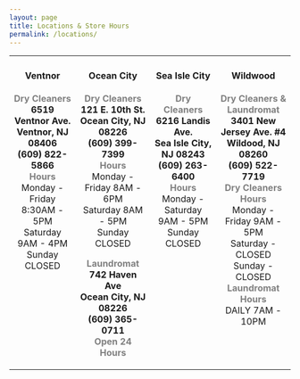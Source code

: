 ```yaml
---
layout: page
title: Locations & Store Hours
permalink: /locations/
---
```


<table style="margin-left: auto; margin-right: auto;">
<tbody>
<tr>
<td style="vertical-align: top;">
<h4 style="text-align: center;"><strong>Ventnor</strong></h4>
<p style="text-align: center;"><span style="color: #808080;"><strong>Dry Cleaners</strong></span><br /><strong>6519 Ventnor Ave. <br />Ventnor, NJ 08406<br />(609) 822-5866</strong><br /><span style="color: #808080;"><strong>Hours</strong></span><br />Monday - Friday 8:30AM - 5PM<br />Saturday 9AM - 4PM<br />Sunday CLOSED</p>
</td>
<td style="text-align: center; vertical-align: top;">
<h4><strong>Ocean City</strong></h4>
<p><span style="color: #808080;"><strong>Dry Cleaners</strong></span><br /><strong>121 E. 10th St.<br />Ocean City, NJ 08226<br />(609) 399-7399</strong><br /><span style="color: #808080;"><strong>Hours</strong></span><br />Monday - Friday 8AM - 6PM<br />Saturday 8AM - 5PM<br />Sunday CLOSED</p>
<p><span style="color: #808080;"><strong>Laundromat</strong></span><br /><strong>742 Haven Ave<br />Ocean City, NJ 08226<br />(609) 365-0711</strong><br /><span style="color: #808080;"><strong>Open 24 Hours</strong></span><br /></p>
</td>
<td style="text-align: center; vertical-align: top;">
<h4><strong>Sea Isle City</strong></h4>
<p><span style="color: #808080;"><strong>Dry Cleaners</strong></span><br /><strong>6216 Landis Ave.<br />Sea Isle City, NJ 08243<br />(609) 263-6400</strong><br /><span style="color: #808080;"><strong>Hours</strong></span><br />Monday - Saturday 9AM - 5PM<br />Sunday CLOSED</p>
</td>
<td style="text-align: center; vertical-align: top;">
<h4><strong>Wildwood</strong></h4>
<p><span style="color: #808080;"><strong>Dry Cleaners &amp; Laundromat</strong></span><br /><strong>3401 New Jersey Ave. #4<br />Wildood, NJ 08260<br />(609) 522-7719</strong><br /><span style="color: #808080;"><strong>Dry Cleaners Hours</strong></span><br />Monday - Friday 9AM - 5PM<br />Saturday - CLOSED<br /> Sunday - CLOSED<br /><span style="color: #808080;"><strong>Laundromat Hours</strong></span><br />DAILY 7AM - 10PM<br /></p>
</td>
</tr>
</tbody>
</table>
